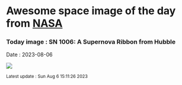 
# Awesome space image of the day from [NASA](https://api.nasa.gov/)

### Today image : SN 1006: A Supernova Ribbon from Hubble
Date : 2023-08-06

![](https://apod.nasa.gov/apod/image/2308/SN1006_Hubble_960.jpg)

<small>Latest update : Sun Aug  6 15:11:26 2023</small>
        